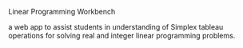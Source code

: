 Linear Programming Workbench

a web app to assist students in understanding of Simplex tableau operations for
solving real and integer linear programming problems.
